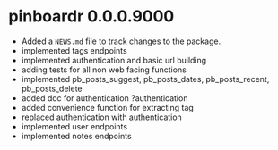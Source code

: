 # pinboardr 0.0.0.9000

* Added a `NEWS.md` file to track changes to the package.
* implemented tags endpoints
* implemented authentication and basic url building
* adding tests for all non web facing functions
* implemented pb_posts_suggest, pb_posts_dates, pb_posts_recent, pb_posts_delete
* added doc for authentication ?authentication
* added convenience function for extracting tag
* replaced authentication with authentication
* implemented user endpoints
* implemented notes endpoints
